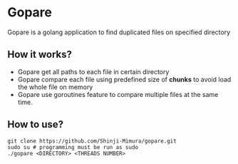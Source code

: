 # Gopare
Gopare is a golang application to find duplicated files on specified directory

## How it works?

* Gopare get all paths to each file in certain directory
* Gopare compare each file using predefined size of **chunks** to avoid load the whole file on memory
* Gopare use goroutines feature to compare multiple files at the same time.

## How to use?

```
git clone https://github.com/Shinji-Mimura/gopare.git
sudo su # programming must be run as sudo
./gopare <DIRECTORY> <THREADS NUMBER>
```